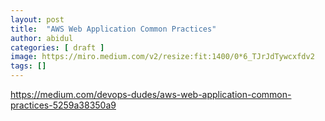 ```yaml
---
layout: post
title:  "AWS Web Application Common Practices"
author: abidul
categories: [ draft ]
image: https://miro.medium.com/v2/resize:fit:1400/0*6_TJrJdTywcxfdv2
tags: []
---
```

https://medium.com/devops-dudes/aws-web-application-common-practices-5259a38350a9